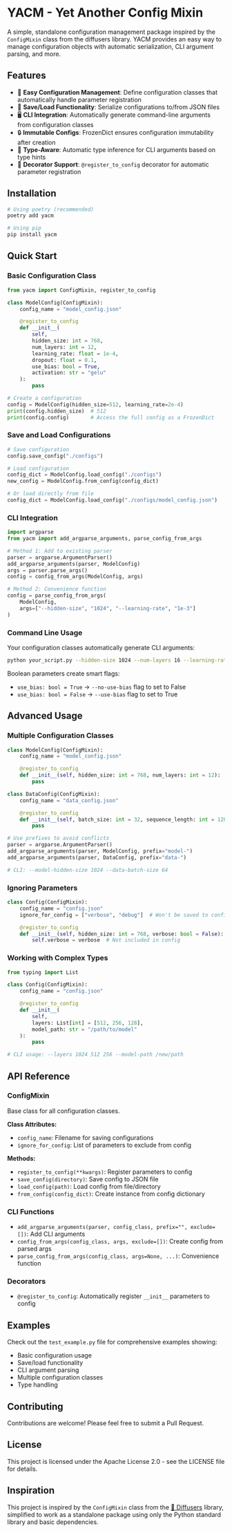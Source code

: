 # YACM - Yet Another Config Mixin

A simple, standalone configuration management package inspired by the `ConfigMixin` class from the diffusers library. YACM provides an easy way to manage configuration objects with automatic serialization, CLI argument parsing, and more.

## Features

- 🔧 **Easy Configuration Management**: Define configuration classes that automatically handle parameter registration
- 💾 **Save/Load Functionality**: Serialize configurations to/from JSON files
- 🖥️ **CLI Integration**: Automatically generate command-line arguments from configuration classes
- 🔒 **Immutable Configs**: FrozenDict ensures configuration immutability after creation
- 🎯 **Type-Aware**: Automatic type inference for CLI arguments based on type hints
- 🔗 **Decorator Support**: `@register_to_config` decorator for automatic parameter registration

## Installation

```bash
# Using poetry (recommended)
poetry add yacm

# Using pip
pip install yacm
```

## Quick Start

### Basic Configuration Class

```python
from yacm import ConfigMixin, register_to_config

class ModelConfig(ConfigMixin):
    config_name = "model_config.json"

    @register_to_config
    def __init__(
        self,
        hidden_size: int = 768,
        num_layers: int = 12,
        learning_rate: float = 1e-4,
        dropout: float = 0.1,
        use_bias: bool = True,
        activation: str = "gelu"
    ):
        pass

# Create a configuration
config = ModelConfig(hidden_size=512, learning_rate=2e-4)
print(config.hidden_size)  # 512
print(config.config)       # Access the full config as a FrozenDict
```

### Save and Load Configurations

```python
# Save configuration
config.save_config("./configs")

# Load configuration
config_dict = ModelConfig.load_config("./configs")
new_config = ModelConfig.from_config(config_dict)

# Or load directly from file
config_dict = ModelConfig.load_config("./configs/model_config.json")
```

### CLI Integration

```python
import argparse
from yacm import add_argparse_arguments, parse_config_from_args

# Method 1: Add to existing parser
parser = argparse.ArgumentParser()
add_argparse_arguments(parser, ModelConfig)
args = parser.parse_args()
config = config_from_args(ModelConfig, args)

# Method 2: Convenience function
config = parse_config_from_args(
    ModelConfig,
    args=["--hidden-size", "1024", "--learning-rate", "1e-3"]
)
```

### Command Line Usage

Your configuration classes automatically generate CLI arguments:

```bash
python your_script.py --hidden-size 1024 --num-layers 16 --learning-rate 1e-3 --no-use-bias
```

Boolean parameters create smart flags:
- `use_bias: bool = True` → `--no-use-bias` flag to set to False
- `use_bias: bool = False` → `--use-bias` flag to set to True

## Advanced Usage

### Multiple Configuration Classes

```python
class ModelConfig(ConfigMixin):
    config_name = "model_config.json"

    @register_to_config
    def __init__(self, hidden_size: int = 768, num_layers: int = 12):
        pass

class DataConfig(ConfigMixin):
    config_name = "data_config.json"

    @register_to_config
    def __init__(self, batch_size: int = 32, sequence_length: int = 128):
        pass

# Use prefixes to avoid conflicts
parser = argparse.ArgumentParser()
add_argparse_arguments(parser, ModelConfig, prefix="model-")
add_argparse_arguments(parser, DataConfig, prefix="data-")

# CLI: --model-hidden-size 1024 --data-batch-size 64
```

### Ignoring Parameters

```python
class Config(ConfigMixin):
    config_name = "config.json"
    ignore_for_config = ["verbose", "debug"]  # Won't be saved to config

    @register_to_config
    def __init__(self, hidden_size: int = 768, verbose: bool = False):
        self.verbose = verbose  # Not included in config
```

### Working with Complex Types

```python
from typing import List

class Config(ConfigMixin):
    config_name = "config.json"

    @register_to_config
    def __init__(
        self,
        layers: List[int] = [512, 256, 128],
        model_path: str = "/path/to/model"
    ):
        pass

# CLI usage: --layers 1024 512 256 --model-path /new/path
```

## API Reference

### ConfigMixin

Base class for all configuration classes.

**Class Attributes:**
- `config_name`: Filename for saving configurations
- `ignore_for_config`: List of parameters to exclude from config

**Methods:**
- `register_to_config(**kwargs)`: Register parameters to config
- `save_config(directory)`: Save config to JSON file
- `load_config(path)`: Load config from file/directory
- `from_config(config_dict)`: Create instance from config dictionary

### CLI Functions

- `add_argparse_arguments(parser, config_class, prefix="", exclude=[])`: Add CLI arguments
- `config_from_args(config_class, args, exclude=[])`: Create config from parsed args
- `parse_config_from_args(config_class, args=None, ...)`: Convenience function

### Decorators

- `@register_to_config`: Automatically register `__init__` parameters to config

## Examples

Check out the `test_example.py` file for comprehensive examples showing:
- Basic configuration usage
- Save/load functionality
- CLI argument parsing
- Multiple configuration classes
- Type handling

## Contributing

Contributions are welcome! Please feel free to submit a Pull Request.

## License

This project is licensed under the Apache License 2.0 - see the LICENSE file for details.

## Inspiration

This project is inspired by the `ConfigMixin` class from the [🤗 Diffusers](https://github.com/huggingface/diffusers) library, simplified to work as a standalone package using only the Python standard library and basic dependencies.
